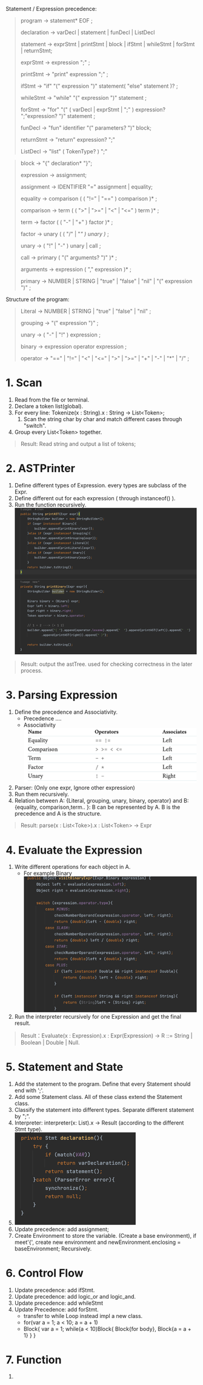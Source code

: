 Statement / Expression precedence:
> program        → statement* EOF ; 
> 
> declaration   → varDecl | statement | funDecl | ListDecl
> 
> statement      → exprStmt | printStmt | block | ifStmt | whileStmt | forStmt | returnStmt; 
> 
> exprStmt       → expression ";" ;
> 
> printStmt      → "print" expression ";" ;
> 
> ifStmt → "if" "(" expression ")" statement( "else" statement )? ;
> 
> whileStmt    → "while" "(" expression ")" statement ;
> 
> forStmt  → "for" "(" ( varDecl | exprStmt | ";" ) expression? ";"expression? ")" statement ;
> 
> funDecl → "fun" identifier "(" parameters? ")" block;
> 
> returnStmt → "return" expression? ";"
> 
> ListDecl -> "list" ( TokenType? ) ";"


> block → "{" declaration* "}";
> 
>expression     → assignment;
> 
>assignment → IDENTIFIER "=" assignment | equality;
> 
>equality       → comparison ( ( "!=" | "==" ) comparison )* ;
> 
>comparison     → term ( ( ">" | ">=" | "<" | "<=" ) term )* ;
> 
>term           → factor ( ( "-" | "+" ) factor )* ;
> 
>factor         → unary ( ( "/" | "*" ) unary )* ;
> 
>unary          → ( "!" | "-" ) unary | call ;
> 
> call          → primary ( "(" arguments? ")" )* ;
> 
> arguments     → expression ( "," expression )* ;
> 
>primary        → NUMBER | STRING | "true" | "false" | "nil" | "(" expression ")" ;


Structure of the program:
>Literal        → NUMBER | STRING | "true" | "false" | "nil" ;
> 
>grouping       → "(" expression ")" ;
> 
>unary          → ( "-" | "!" ) expression ;
> 
>binary         → expression operator expression ;
> 
>operator       → "==" | "!=" | "<" | "<=" | ">" | ">=" | "+"  | "-"  | "*" | "/" ;


# 1. Scan
1. Read from the file or terminal.
2. Declare a token list(global).
3. For every line:   Tokenize(x : String).x : String -> List\<Token>;
    1. Scan the string char by char and match different cases through "switch".
4. Group every List\<Token> together.

> Result: Read string and output a list of tokens;


# 2. ASTPrinter
1. Define different types of Expression. every types are subclass of the Expr.
2. Define different out for each expression ( through instanceof() ).
3. Run the function recursively.![img.png](img.png)
> Result: output the astTree. used for checking correctness in the later process.

# 3. Parsing Expression
1. Define the precedence and Associativity.
   - Precedence ....
   - Associativity![img_1.png](img_1.png)
2. Parser:   (Only one expr, Ignore other expression)
3. Run them recursively.
4. Relation between A: {Literal, grouping, unary, binary, operator} and B: {equality, comparison,term.. }:
B can be represented by A. B is the precedence and A is the structure.
> Result: parse(x : List&lt;Toke>).x : List&lt;Token> -> Expr

# 4. Evaluate the Expression
1. Write different operations for each object in A. 
   - For example Binary![img_2.png](img_2.png)
2. Run the interpreter recursively for one Expression and get the final result.
>Result：Evaluate(x : Expression).x : Expr(Expression) -> R ::= String | Boolean | Double | Null.

# 5. Statement and State
1. Add the statement to the program. Define that every Statement should end with ';'. 
2. Add some Statement class. All of these class extend the Statement class.
3. Classify the statement into different types. Separate different statement by ";".
4. Interpreter: interpreter(x: List<Stmt>).x -> Result (according to the different Stmt type).
5. ![img_3.png](img_3.png)
6. Update precedence: add assignment;
7. Create Environment to store the variable. (Create a base environment), if meet'{', create new environment and 
newEnvironment.enclosing  = baseEnvironment; Recursively.

# 6. Control Flow
1. Update precedence: add ifStmt. 
2. Update precedence: add logic_or and logic_and.
3. Update precedence: add whileStmt
4. Update Precedence: add forStmt.
   - transfer to while Loop instead impl a new class.
   - for(var a = 1; a < 10; a = a + 1)
   - Block{ var a = 1; while(a < 10)Block{ Block{for body}, Block{a = a + 1} } }

# 7. Function
1. 


